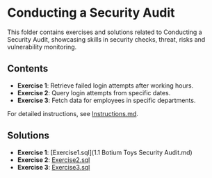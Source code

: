 # Conducting a Security Audit

This folder contains exercises and solutions related to Conducting a Security Audit, showcasing skills in security checks, threat, risks and vulnerability monitoring.

## Contents
- **Exercise 1**: Retrieve failed login attempts after working hours.
- **Exercise 2**: Query login attempts from specific dates.
- **Exercise 3**: Fetch data for employees in specific departments.

For detailed instructions, see [Instructions.md](Instructions.md).

## Solutions
- **Exercise 1**: [Exercise1.sql](1.1 Botium Toys Security Audit.md)
- **Exercise 2**: [Exercise2.sql](Exercise2.sql)
- **Exercise 3**: [Exercise3.sql](Exercise3.sql)
